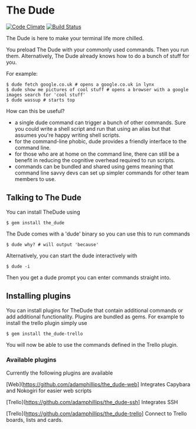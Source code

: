 # The Dude

[![Code Climate](https://codeclimate.com/github/adamphillips/the_dude.png)](https://codeclimate.com/github/adamphillips/the\_dude)
[![Build Status](https://travis-ci.org/adamphillips/the_dude.png?branch=master)](https://travis-ci.org/adamphillips/the\_dude)

The Dude is here to make your terminal life more chilled.

You preload The Dude with your commonly used commands. Then you run them.
Alternatively, The Dude already knows how to do a bunch of stuff for you.

For example:

```shell
$ dude fetch google.co.uk # opens a google.co.uk in lynx
$ dude show me pictures of cool stuff # opens a browser with a google images search for 'cool stuff'
$ dude wassup # starts top
```

How can this be useful?
- a single dude command can trigger a bunch of other commands.  Sure you
  could write a shell script and run that using an alias but that assumes
  you're happy writing shell scripts.
- for the command-line phobic, dude provides a friendly interface to the
  command line.
- for those who are at home on the command line, there can still be a benefit
  in reducing the cognitive overhead required to run scripts.
- commands can be bundled and shared using gems meaning that command line savvy
  devs can set up simpler commands for other team members to use.

## Talking to The Dude

You can install TheDude using

```shell
$ gem install the_dude
```

The Dude comes with a 'dude' binary so you can use this to run commands

```shell
$ dude why? # will output 'because'
```

Alternatively, you can start the dude interactively with

```shell
$ dude -i
```

Then you get a dude prompt you can enter commands straight into.

## Installing plugins

You can install plugins for TheDude that contain additional commands or add additional functionality. Plugins are bundled as gems. For example to install the trello plugin simply use

```shell
$ gem install the_dude-trello
```

You will now be able to use the commands defined in the Trello plugin.

### Available plugins

Currently the following plugins are available

[Web](https://github.com/adamphillips/the_dude-web]
Integrates Capybara and Nokogiri for easier web scripts

[Trello](https://github.com/adamphillips/the_dude-ssh]
Integrates SSH

[Trello](https://github.com/adamphillips/the_dude-trello]
Connect to Trello boards, lists and cards.
